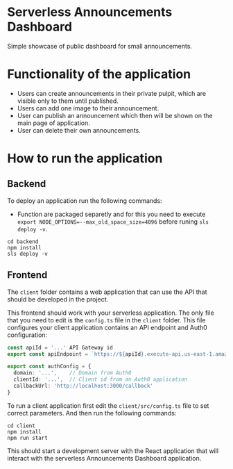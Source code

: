 # Serverless Announcements Dashboard

Simple showcase of public dashboard for small announcements.

# Functionality of the application

* Users can create announcements in their private pulpit, which are visible only to them until published.
* Users can add one image to their announcement.
* User can publish an announcement which then will be shown on the main page of application.
* User can delete their own announcements.


# How to run the application

## Backend

To deploy an application run the following commands:
* Function are packaged separetly and for this you need to execute `export NODE_OPTIONS=--max_old_space_size=4096` before runing `sls deploy -v`.
```
cd backend
npm install
sls deploy -v
```

## Frontend


The `client` folder contains a web application that can use the API that should be developed in the project.

This frontend should work with your serverless application. The only file that you need to edit is the `config.ts` file in the `client` folder. This file configures your client application contains an API endpoint and Auth0 configuration:

```ts
const apiId = '...' API Gateway id
export const apiEndpoint = `https://${apiId}.execute-api.us-east-1.amazonaws.com/dev`

export const authConfig = {
  domain: '...',    // Domain from Auth0
  clientId: '...',  // Client id from an Auth0 application
  callbackUrl: 'http://localhost:3000/callback'
}
```

To run a client application first edit the `client/src/config.ts` file to set correct parameters. And then run the following commands:

```
cd client
npm install
npm run start
```



This should start a development server with the React application that will interact with the serverless Announcements Dashboard application.

